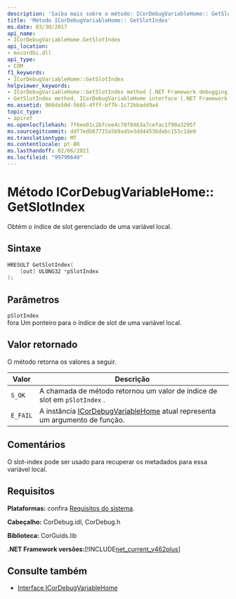 ```yaml
---
description: 'Saiba mais sobre o método: ICorDebugVariableHome:: GetSlotIndex'
title: 'Método ICorDebugVariableHome:: GetSlotIndex'
ms.date: 03/30/2017
api_name:
- ICorDebugVariableHome.GetSlotIndex
api_location:
- mscordbi.dll
api_type:
- COM
f1_keywords:
- ICorDebugVariableHome::GetSlotIndex
helpviewer_keywords:
- ICorDebugVariableHome::GetSlotIndex method [.NET Framework debugging]
- GetSlotIndex method, ICorDebugVariableHome interface [.NET Framework debugging]
ms.assetid: 966da50d-5665-4fff-bf7b-1c72bbadd9a4
topic_type:
- apiref
ms.openlocfilehash: 7f6ee01c2bfcee4c78f8463a7cefac1f90a3295f
ms.sourcegitcommit: ddf7edb67715a5b9a45e3dd44536dabc153c1de0
ms.translationtype: MT
ms.contentlocale: pt-BR
ms.lasthandoff: 02/06/2021
ms.locfileid: "99790640"
---
```

# <a name="icordebugvariablehomegetslotindex-method"></a>Método ICorDebugVariableHome:: GetSlotIndex

Obtém o índice de slot gerenciado de uma variável local.  
  
## <a name="syntax"></a>Sintaxe  
  
```cpp  
HRESULT GetSlotIndex(  
    [out] ULONG32 *pSlotIndex  
);  
```  
  
## <a name="parameters"></a>Parâmetros  

 `pSlotIndex`  
 fora Um ponteiro para o índice de slot de uma variável local.  
  
## <a name="return-value"></a>Valor retornado  

 O método retorna os valores a seguir.  
  
|Valor|Descrição|  
|-----------|-----------------|  
|`S_OK`|A chamada de método retornou um valor de índice de slot em `pSlotIndex` .|  
|`E_FAIL`|A instância [ICorDebugVariableHome](icordebugvariablehome-interface.md) atual representa um argumento de função.|  
  
## <a name="remarks"></a>Comentários  

 O slot-index pode ser usado para recuperar os metadados para essa variável local.  
  
## <a name="requirements"></a>Requisitos  

 **Plataformas:** confira [Requisitos do sistema](../../get-started/system-requirements.md).  
  
 **Cabeçalho:** CorDebug.idl, CorDebug.h  
  
 **Biblioteca:** CorGuids.lib  
  
 **.NET Framework versões:**[!INCLUDE[net_current_v462plus](../../../../includes/net-current-v462plus-md.md)]  
  
## <a name="see-also"></a>Consulte também

- [Interface ICorDebugVariableHome](icordebugvariablehome-interface.md)
